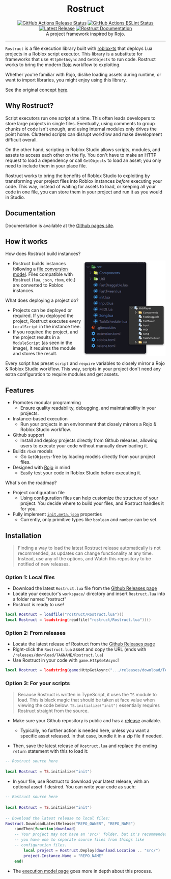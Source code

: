 <h1 align="center">Rostruct</h1>
<div align="center">
	<a href="https://github.com/richie0866/Rostruct/actions/workflows/release.yml"><img src="https://github.com/richie0866/Rostruct/actions/workflows/release.yml/badge.svg" alt="GitHub Actions Release Status" /></a>
	<a href="https://github.com/richie0866/Rostruct/actions/workflows/eslint.yml"><img src="https://github.com/richie0866/Rostruct/actions/workflows/eslint.yml/badge.svg" alt="GitHub Actions ESLint Status" /></a>
	<a href="https://github.com/richie0866/Rostruct/releases/latest"><img src="https://img.shields.io/github/v/release/richie0866/Rostruct?include_prereleases" alt="Latest Release" /></a>
	<a href="https://richie0866.github.io/Rostruct"><img src="https://img.shields.io/badge/docs-website-blue.svg" alt="Rostruct Documentation" /></a>
</div>

<div align="center">
	A project framework inspired by Rojo.
</div>

---

`Rostruct` is a file execution library built with [roblox-ts](https://roblox-ts.com/) that deploys Lua projects in a Roblox script executor. This library is a substitute for frameworks that use `HttpGetAsync` and `GetObjects` to run code. Rostruct works to bring the modern [Rojo](https://rojo.space/docs/6.x/sync-details/) workflow to exploiting.

Whether you're familiar with Rojo, dislike loading assets during runtime, or want to import libraries, you might enjoy using this library. 

See the original concept [here](https://v3rmillion.net/showthread.php?tid=1081675).

## Why Rostruct?
Script executors run one script at a time. This often leads developers to store large projects in single files. Eventually, using comments to group chunks of code isn't enough, and using internal modules only drives the point home. Cluttered scripts can disrupt workflow and make development difficult overall.

On the other hand, scripting in Roblox Studio allows scripts, modules, and assets to access each other on the fly. You don't have to make an HTTP request to load a dependency or call `GetObjects` to load an asset; you only need to include them in your place file.

Rostruct works to bring the benefits of Roblox Studio to exploiting by transforming your project files into Roblox instances _before_ executing your code. This way, instead of waiting for assets to load, or keeping all your code in one file, you can store them in your project and run it as you would in Studio.

## Documentation
Documentation is available at the [Github pages site](https://richie0866.github.io/Rostruct).

## How it works
How does Rostruct build instances?

<img src="img/example-vscode-and-roblox.png" align="right"
     alt="Rostruct Build Example" height="300">

* Rostruct builds instances following a [file conversion model](https://richie0866.github.io/Rostruct/guide/file-conversion/). Files compatible with Rostruct (`lua`, `json`, `rbxm`, etc.) are converted to Roblox instances.

What does deploying a project do?

* Projects can be deployed or required. If you deployed the project, Rostruct executes every `LocalScript` in the instance tree.
* If you required the project, and the project results in a `ModuleScript` (as seen in the image), it requires the module and stores the result.

Every script has preset `script` and `require` variables to closely mirror a Rojo & Roblox Studio workflow. This way, scripts in your project don't need any extra configuration to require modules and get assets.

## Features
* Promotes modular programming
  * Ensure quality readability, debugging, and maintainability in your projects.
* Instance-based execution
  * Run your projects in an environment that closely mirrors a Rojo & Roblox Studio workflow.
* Github support
  * Install and deploy projects directly from Github releases, allowing users to execute your code without manually downloading it.
* Builds `rbxm` models
  * Go `GetObjects`-free by loading models directly from your project files.
* Designed with [Rojo](https://github.com/rojo-rbx/rojo#readme) in mind
  * Easily test your code in Roblox Studio before executing it.

What's on the roadmap?
* Project configuration file
  * Using configuration files can help customize the structure of your project. You decide where to build your files, and Rostruct handles it for you. 
* Fully implement [`init.meta.json`](https://rojo.space/docs/6.x/sync-details/#meta-files) properties
  * Currently, only primitive types like `boolean` and `number` can be set.

## Installation
> Finding a way to load the latest Rostruct release automatically is not recommended, as updates can change functionality at any time. Instead, use any of the options, and Watch this repository to be notified of new releases.
### Option 1: Local files
* Download the latest `Rostruct.lua` file from the [Github Releases page](https://github.com/richie0866/Rostruct/releases/latest)
* Locate your executor's `workspace/` directory and insert `Rostruct.lua` into a folder named "rostruct"
* Rostruct is ready to use!
```lua
local Rostruct = loadfile("rostruct/Rostruct.lua")()
local Rostruct = loadstring(readfile("rostruct/Rostruct.lua"))()
```

### Option 2: From releases
* Locate the latest release of Rostruct from the [Github Releases page](https://github.com/richie0866/Rostruct/releases/latest)
* Right-click the `Rostruct.lua` asset and copy the URL (ends with `/releases/download/TAGNAME/Rostruct.lua`)
* Use Rostruct in your code with `game.HttpGetAsync`!
```lua
local Rostruct = loadstring(game:HttpGetAsync(".../releases/download/TAGNAME/Rostruct.lua"))()
```

### Option 3: For your scripts
> Because Rostruct is written in TypeScript, it uses the `TS` module to load. This is black magic that should be taken at face value when viewing the code below.
> `TS.initialize("init")` essentially requires Rostruct straight from the source.
* Make sure your Github repository is public and has a [release](https://docs.github.com/en/github/administering-a-repository/releasing-projects-on-github/managing-releases-in-a-repository) available.
  * Typically, no further action is needed here, unless you want a specific asset released. In that case, bundle it in a zip file if needed.

* Then, save the latest release of `Rostruct.lua` and replace the ending `return` statement with this to load it:
```lua
-- Rostruct source here

local Rostruct = TS.initialize("init")
```
* In your file, use Rostruct to download your latest release, with an optional asset if desired. You can write your code as such:
```lua
-- Rostruct source here

local Rostruct = TS.initialize("init")

-- Download the latest release to local files:
Rostruct.DownloadLatestRelease("REPO_OWNER", "REPO_NAME")
    :andThen(function(download)
	-- Your project may not have an 'src/' folder, but it's recommended
	-- you have one to separate source files from things like
	-- configuration files.
        local project = Rostruct.Deploy(download.Location .. "src/")
        project.Instance.Name = "REPO_NAME"
    end)
```
* The [execution model page](https://richie0866.github.io/Rostruct/execution-model/) goes more in depth about this process.
